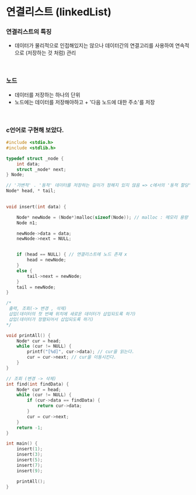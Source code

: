 # 연결리스트 (linkedList)

### 연결리스트의 특징
- 데이터가 물리적으로 인접해있지는 않으나 데이터간의 연결고리를 사용하여 연속적으로 (저장하는 것 처럼) 관리

<br>

### 노드
-  데이터를 저장하는 하나의 단위
-  노드에는 데이터를 저장해야하고 + '다음 노드에 대한 주소'를 저장

<br>

### c언어로 구현해 보았다.

```c
#include <stdio.h>
#include <stdlib.h>

typedef struct _node {
	int data;
	struct _node* next;
} Node;

// '가변적' . '동적' 데이터를 저장하는 길이가 정해지 있지 않음 => c에서의 '동적 할당'
Node* head, * tail;
 

void insert(int data) {

	Node* newNode = (Node*)malloc(sizeof(Node)); // malloc : 메모리 용량 만큼 공간을 할당시켜줌
	Node n1;

	newNode->data = data;
	newNode->next = NULL;


	if (head == NULL) { // 연결리스트에 노드 존재 x
		head = newNode;
	}
	else {
		tail->next = newNode;
	}
	tail = newNode;
}

/*
 출력, 조회(-> 변경 , 삭제)
 삽입(데이터의 첫 번째 위치에 새로운 데이터가 삽입되도록 하기)
 삽입(데이터가 정렬되어서 삽입되도록 하기)
*/ 

void printAll() {
	Node* cur = head;
	while (cur != NULL) {
		printf("[%d]", cur->data); // cur을 읽는다.
		cur = cur->next; // cur을 이동시킨다.
	}
}

// 조회 (변경 -> 삭제)
int find(int findData) {
	Node* cur = head;
	while (cur != NULL) {
		if (cur->data == findData) {
			return cur->data;
		}
		cur = cur->next;
	}
	return -1;
}

int main() {
	insert(1);
	insert(3);
	insert(5);
	insert(7);
	insert(9);

	printAll();
}
```